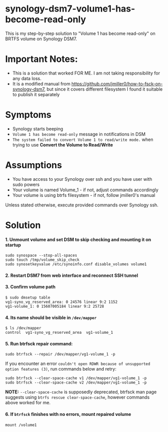 # synology-dsm7-volume1-has-become-read-only

This is my step-by-step solution to "Volume 1 has become read-only" on BRTFS volume on Synology DSM7.

# Important Notes: 
* This is a solution that worked FOR ME. I am not taking responsibility for any data loss.
* It is a modified manual from https://github.com/jmiller0/how-to-fsck-on-synology-dsm7, but since it covers different filesystem I found it suitable to publish it separately

# Symptoms

* Synology starts beeping 
* `Volume 1 has become read-only` message in notifications in DSM
* `The system failed to convert Volume 1 to read/write mode.` when trying to use **Convert the Volume to Read/Write**

# Assumptions

* You have access to your Synology over ssh and you have user with sudo powers
* Your volume is named Volume_1 - if not, adjust commands accordingly 
* Your volume is using btrfs filesystem - if not, follow jmiller0's manual

Unless stated otherwise, execute provided commands over Synology ssh.

# Solution

#### 1.  Unmount volume and set DSM to skip checking and mounting it on startup
```
sudo synospace --stop-all-spaces
sudo touch /tmp/volume_skip_check
sudo synosetkeyvalue /etc/synoinfo.conf disable_volumes volume1
```

#### 2. Restart DSM7 from web interface and reconnect SSH tunnel

#### 3. Confirm volume path

```
$ sudo dmsetup table
vg1-syno_vg_reserved_area: 0 24576 linear 9:2 1152
vg1-volume_1: 0 15607005184 linear 9:2 25728 
```

#### 4. Its name should be visible in `/dev/mapper`

```
$ ls /dev/mapper 
control  vg1-syno_vg_reserved_area  vg1-volume_1
```

#### 5. Run btrfsck repair command:

```
sudo btrfsck --repair /dev/mapper/vg1-volume_1 -p
```

If you encounter an error `couldn't open RDWR because of unsupported option features (3)`, run commands below and retry:

```
sudo btrfsck --clear-space-cache v1 /dev/mapper/vg1-volume_1 -p
sudo btrfsck --clear-space-cache v2 /dev/mapper/vg1-volume_1 -p
```

**NOTE:** `--clear-space-cache` is supposedly deprecated, btrfsck man page suggests using `btrfs rescue clear-space-cache`, however commands above worked for me.

#### 6. If `btrfsck` finishes with no errors, mount repaired volume

```mount /volume1```




